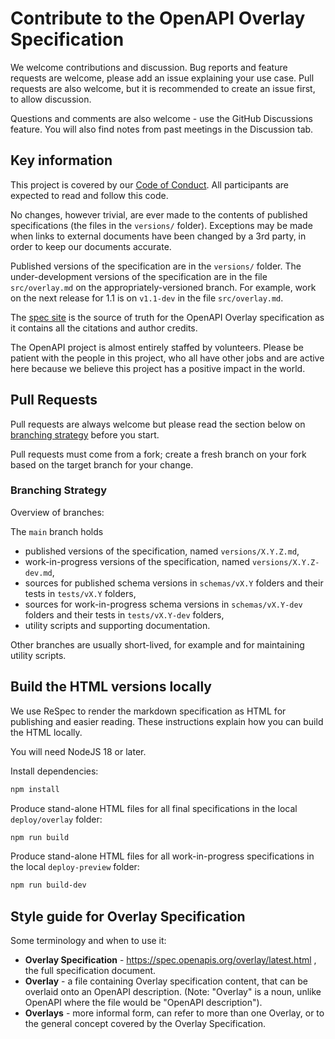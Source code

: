 # Contribute to the OpenAPI Overlay Specification

We welcome contributions and discussion.
Bug reports and feature requests are welcome, please add an issue explaining your use case.
Pull requests are also welcome, but it is recommended to create an issue first, to allow discussion.

Questions and comments are also welcome - use the GitHub Discussions feature.
You will also find notes from past meetings in the Discussion tab.

## Key information

This project is covered by our [Code of Conduct](https://github.com/OAI/OpenAPI-Specification?tab=coc-ov-file#readme).
All participants are expected to read and follow this code.

No changes, however trivial, are ever made to the contents of published specifications (the files in the `versions/` folder).
Exceptions may be made when links to external documents have been changed by a 3rd party, in order to keep our documents accurate.

Published versions of the specification are in the `versions/` folder.
The under-development versions of the specification are in the file `src/overlay.md` on the appropriately-versioned branch.
For example, work on the next release for 1.1 is on `v1.1-dev` in the file `src/overlay.md`.

The [spec site](https://spec.openapis.org) is the source of truth for the OpenAPI Overlay specification as it contains all the citations and author credits.

The OpenAPI project is almost entirely staffed by volunteers.
Please be patient with the people in this project, who all have other jobs and are active here because we believe this project has a positive impact in the world.

## Pull Requests

Pull requests are always welcome but please read the section below on [branching strategy](#branching-strategy) before you start.

Pull requests must come from a fork; create a fresh branch on your fork based on the target branch for your change.

### Branching Strategy

Overview of branches:

The `main` branch holds

- published versions of the specification, named `versions/X.Y.Z.md`,
- work-in-progress versions of the specification, named `versions/X.Y.Z-dev.md`,
- sources for published schema versions in `schemas/vX.Y` folders and their tests in `tests/vX.Y` folders,
- sources for work-in-progress schema versions in `schemas/vX.Y-dev` folders and their tests in `tests/vX.Y-dev` folders,
- utility scripts and supporting documentation.

Other branches are usually short-lived, for example and for maintaining utility scripts.

## Build the HTML versions locally

We use ReSpec to render the markdown specification as HTML for publishing and easier reading.
These instructions explain how you can build the HTML locally.

You will need NodeJS 18 or later.

Install dependencies:

```sh
npm install
```

Produce stand-alone HTML files for all final specifications in the local `deploy/overlay` folder:

```sh
npm run build
```

Produce stand-alone HTML files for all work-in-progress specifications in the local `deploy-preview` folder:

```sh
npm run build-dev
```

## Style guide for Overlay Specification

Some terminology and when to use it:

- **Overlay Specification** - <https://spec.openapis.org/overlay/latest.html> , the full specification document.
- **Overlay** - a file containing Overlay specification content, that can be overlaid onto an OpenAPI description. (Note: "Overlay" is a noun, unlike OpenAPI where the file would be "OpenAPI description").
- **Overlays** - more informal form, can refer to more than one Overlay, or to the general concept covered by the Overlay Specification.
